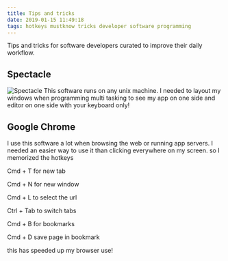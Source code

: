 ```yaml
---
title: Tips and tricks
date: 2019-01-15 11:49:18
tags: hotkeys mustknow tricks developer software programming
---
```

Tips and tricks for software developers curated to improve their daily workflow.
## Spectacle 
![Spectacle](/imgs/spectacle.png)
This software runs on any unix machine. I needed to layout my windows when programming multi tasking to see my app on one side and editor on one side with your keyboard only!



## Google Chrome
I use this software a lot when browsing the web or running app servers. I needed an easier way to use it than clicking everywhere on my screen. so I memorized the hotkeys

Cmd + T 
for new tab

Cmd + N 
for new window

Cmd + L
to select the url

Ctrl + Tab
to switch tabs

Cmd + B 
for bookmarks

Cmd + D
save page in bookmark

this has speeded up my browser use!